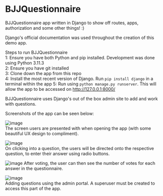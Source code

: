 # BJJQuestionnaire
BJJQuestionnaire app written in Django to show off routes, apps, authorization and some other things! :)


Django's official documentation was used throughout the creation of this demo app.


Steps to run BJJQuestionnaire  
1: Ensure you have both Python and pip installed. Development was done using Python 3.11.3  
2: Ensure you have git installed  
3: Clone down the app from this repo  
4: Install the most recent version of Django. Run `pip install django` in a terminal within the app 
5: Run using `python manage.py runserver`. This will allow the app to be accessed on http://127.0.0.1:8000/

BJJQuestionnaire uses Django's out of the box admin site to add and work with questions.  

Screenshots of the app can be seen below:  

![image](https://user-images.githubusercontent.com/35729390/231569704-86995488-6bab-4c0a-aa80-0423753ac1c6.png)  
The screen users are presented with when opening the app (with some beautiful UX design to compliment).  

![image](https://user-images.githubusercontent.com/35729390/231570094-d3ca1b5f-541e-4ed8-8a0b-844aec2409f7.png)  
On clicking into a question, the users will be directed onto the respective question, to enter their answer using radio buttons.  

![image](https://user-images.githubusercontent.com/35729390/231570287-a4ebcb6d-a8b8-4b6b-b1dd-97aa31344811.png)
After voting, the user can then see the number of votes for each answer in the questionnaire.  

![image](https://user-images.githubusercontent.com/35729390/231570523-bc70d6d7-e515-483d-9eaa-8223d2544076.png)  
Adding questions using the admin portal. A superuser must be created to access this part of the app.




